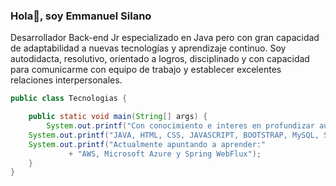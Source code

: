 ### Hola👋, soy Emmanuel Silano

<!--
**ElecthroxCode/ElecthroxCode** is a ✨ _special_ ✨ repository because its `README.md` (this file) appears on your GitHub profile.

Here are some ideas to get you started:

- 🔭 I’m currently working on ...
- 🌱 I’m currently learning ...
- 👯 I’m looking to collaborate on ...
- 🤔 I’m looking for help with ...
- 💬 Ask me about ...
- 📫 How to reach me: ...
- 😄 Pronouns: ...
- ⚡ Fun fact: ...
-->
Desarrollador Back-end Jr especializado en Java pero con gran capacidad de adaptabilidad a nuevas tecnologías y aprendizaje continuo. Soy autodidacta, resolutivo, orientado a logros, disciplinado y con capacidad para comunicarme con equipo de trabajo y establecer excelentes relaciones interpersonales.

```java
public class Tecnologias {

    public static void main(String[] args) {
        System.out.printf("Con conocimiento e interes en profundizar aun más en:");
	System.out.printf("JAVA, HTML, CSS, JAVASCRIPT, BOOTSTRAP, MySQL, SPRING BOOT & ANGULAR");
	System.out.printf("Actualmente apuntando a aprender:"
			 + "AWS, Microsoft Azure y Spring WebFlux");
    }
}

```
